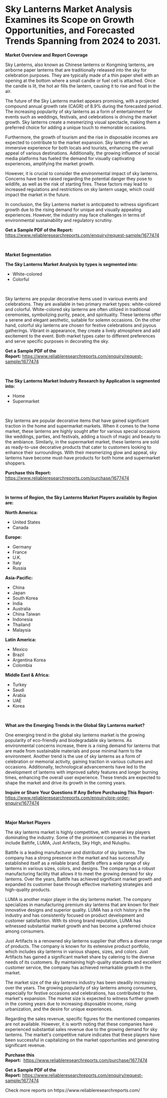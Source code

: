 <p><h1>Sky Lanterns Market Analysis Examines its Scope on Growth Opportunities, and Forecasted Trends Spanning from 2024 to 2031.</h1></p><p><strong>Market Overview and Report Coverage</strong></p>
<p><p>Sky Lanterns, also known as Chinese lanterns or Kongming lanterns, are airborne paper lanterns that are traditionally released into the sky for celebration purposes. They are typically made of a thin paper shell with an opening at the bottom where a small candle or fuel cell is attached. Once the candle is lit, the hot air fills the lantern, causing it to rise and float in the air.</p><p>The future of the Sky Lanterns market appears promising, with a projected compound annual growth rate (CAGR) of 8.9% during the forecasted period. The increasing popularity of sky lanterns as a form of entertainment for events such as weddings, festivals, and celebrations is driving the market growth. Sky lanterns create a mesmerizing visual spectacle, making them a preferred choice for adding a unique touch to memorable occasions.</p><p>Furthermore, the growth of tourism and the rise in disposable incomes are expected to contribute to the market expansion. Sky lanterns offer an immersive experience for both locals and tourists, enhancing the overall appeal of various destinations. Additionally, the growing influence of social media platforms has fueled the demand for visually captivating experiences, amplifying the market growth.</p><p>However, it is crucial to consider the environmental impact of sky lanterns. Concerns have been raised regarding the potential danger they pose to wildlife, as well as the risk of starting fires. These factors may lead to increased regulations and restrictions on sky lantern usage, which could impact the market in the future.</p><p>In conclusion, the Sky Lanterns market is anticipated to witness significant growth due to the rising demand for unique and visually appealing experiences. However, the industry may face challenges in terms of environmental sustainability and regulatory scrutiny.</p></p>
<p><strong>Get a Sample PDF of the Report:</strong> <a href="https://www.reliableresearchreports.com/enquiry/request-sample/1677474">https://www.reliableresearchreports.com/enquiry/request-sample/1677474</a></p>
<p>&nbsp;</p>
<p><strong>Market Segmentation</strong></p>
<p><strong>The Sky Lanterns Market Analysis by types is segmented into:</strong></p>
<p><ul><li>White-colored</li><li>Colorful</li></ul></p>
<p>&nbsp;</p>
<p><p>Sky lanterns are popular decorative items used in various events and celebrations. They are available in two primary market types: white-colored and colorful. White-colored sky lanterns are often utilized in traditional ceremonies, symbolizing purity, peace, and spirituality. These lanterns offer a serene and elegant aesthetic, suitable for solemn occasions. On the other hand, colorful sky lanterns are chosen for festive celebrations and joyous gatherings. Vibrant in appearance, they create a lively atmosphere and add excitement to the event. Both market types cater to different preferences and serve specific purposes in decorating the sky.</p></p>
<p><strong>Get a Sample PDF of the Report:</strong>&nbsp;<a href="https://www.reliableresearchreports.com/enquiry/request-sample/1677474">https://www.reliableresearchreports.com/enquiry/request-sample/1677474</a></p>
<p>&nbsp;</p>
<p><strong>The Sky Lanterns Market Industry Research by Application is segmented into:</strong></p>
<p><ul><li>Home</li><li>Supermarket</li></ul></p>
<p>&nbsp;</p>
<p><p>Sky lanterns are popular decorative items that have gained significant traction in the home and supermarket markets. When it comes to the home market, these lanterns are highly sought after for various special occasions like weddings, parties, and festivals, adding a touch of magic and beauty to the ambiance. Similarly, in the supermarket market, these lanterns are sold as ready-to-use decorative products that cater to customers looking to enhance their surroundings. With their mesmerizing glow and appeal, sky lanterns have become must-have products for both home and supermarket shoppers.</p></p>
<p><strong>Purchase this Report:</strong>&nbsp; <a href="https://www.reliableresearchreports.com/purchase/1677474">https://www.reliableresearchreports.com/purchase/1677474</a></p>
<p>&nbsp;</p>
<p><strong>In terms of Region, the Sky Lanterns Market Players available by Region are:</strong></p>
<p>
    <p> <strong> North America: </strong>
        <ul>
            <li>United States</li>
            <li>Canada</li>
        </ul>
        </p> 
    <p> <strong> Europe: </strong>
        <ul>
            <li>Germany</li>
            <li>France</li>
            <li>U.K.</li>
            <li>Italy</li>
            <li>Russia</li>
        </ul>
        </p> 
    <p> <strong> Asia-Pacific: </strong>
        <ul>
            <li>China</li>
            <li>Japan</li>
            <li>South Korea</li>
            <li>India</li>
            <li>Australia</li>
            <li>China Taiwan</li>
            <li>Indonesia</li>
            <li>Thailand</li>
            <li>Malaysia</li>
        </ul>
        </p> 
    <p> <strong> Latin America: </strong>
        <ul>
            <li>Mexico</li>
            <li>Brazil</li>
            <li>Argentina Korea</li>
            <li>Colombia</li>
        </ul>
        </p> 
    <p> <strong> Middle East & Africa: </strong>
        <ul>
            <li>Turkey</li>
            <li>Saudi</li>
            <li>Arabia</li>
            <li>UAE</li>
            <li>Korea</li>
        </ul>
    </p>
    </p>
<p>&nbsp;</p>
<p><strong>What are the Emerging Trends in the Global Sky Lanterns market?</strong></p>
<p><p>One emerging trend in the global sky lanterns market is the growing popularity of eco-friendly and biodegradable sky lanterns. As environmental concerns increase, there is a rising demand for lanterns that are made from sustainable materials and pose minimal harm to the environment. Another trend is the use of sky lanterns as a form of celebration or memorial activity, gaining traction in various cultures and occasions. Additionally, technological advancements have led to the development of lanterns with improved safety features and longer burning times, enhancing the overall user experience. These trends are expected to shape the market and drive its growth in the coming years.</p></p>
<p><strong>Inquire or Share Your Questions If Any Before Purchasing This Report</strong>- <a href="https://www.reliableresearchreports.com/enquiry/pre-order-enquiry/1677474">https://www.reliableresearchreports.com/enquiry/pre-order-enquiry/1677474</a></p>
<p>&nbsp;</p>
<p><strong>Major Market Players</strong></p>
<p><p>The sky lanterns market is highly competitive, with several key players dominating the industry. Some of the prominent companies in the market include Battife, LUMA, Just Artifacts, Sky High, and Nuluphu.</p><p>Battife is a leading manufacturer and distributor of sky lanterns. The company has a strong presence in the market and has successfully established itself as a reliable brand. Battife offers a wide range of sky lanterns in various sizes, colors, and designs. The company has a robust manufacturing facility that allows it to meet the growing demand for sky lanterns. Over the years, Battife has achieved significant market growth and expanded its customer base through effective marketing strategies and high-quality products.</p><p>LUMA is another major player in the sky lanterns market. The company specializes in manufacturing premium sky lanterns that are known for their innovative designs and superior quality. LUMA has a rich history in the industry and has consistently focused on product development and customer satisfaction. With its strong brand reputation, LUMA has witnessed substantial market growth and has become a preferred choice among consumers.</p><p>Just Artifacts is a renowned sky lanterns supplier that offers a diverse range of products. The company is known for its extensive product portfolio, which includes sky lanterns in various shapes, sizes, and colors. Just Artifacts has gained a significant market share by catering to the diverse needs of its customers. By maintaining high-quality standards and excellent customer service, the company has achieved remarkable growth in the market.</p><p>The market size of the sky lanterns industry has been steadily increasing over the years. The growing popularity of sky lanterns among consumers, especially for festive occasions and celebrations, has contributed to the market's expansion. The market size is expected to witness further growth in the coming years due to increasing disposable income, rising urbanization, and the desire for unique experiences.</p><p>Regarding the sales revenue, specific figures for the mentioned companies are not available. However, it is worth noting that these companies have experienced substantial sales revenue due to the growing demand for sky lanterns. The market's competitive nature indicates that these players have been successful in capitalizing on the market opportunities and generating significant revenue.</p></p>
<p><strong>Purchase this Report:</strong>&nbsp;&nbsp;<a href="https://www.reliableresearchreports.com/purchase/1677474">https://www.reliableresearchreports.com/purchase/1677474</a></p>
<p></p>
<p><strong>Get a Sample PDF of the Report:</strong>&nbsp;<a href="https://www.reliableresearchreports.com/enquiry/request-sample/1677474">https://www.reliableresearchreports.com/enquiry/request-sample/1677474</a></p>
<p>Check more reports on https://www.reliableresearchreports.com/</p>